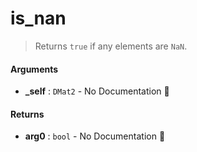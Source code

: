 # is\_nan

>  Returns `true` if any elements are `NaN`.

#### Arguments

- **\_self** : `DMat2` \- No Documentation 🚧

#### Returns

- **arg0** : `bool` \- No Documentation 🚧